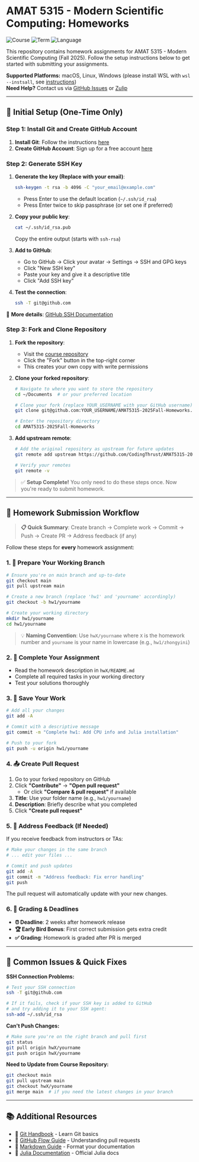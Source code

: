# AMAT 5315 - Modern Scientific Computing: Homeworks

![Course](https://img.shields.io/badge/Course-AMAT%205315-blue) ![Term](https://img.shields.io/badge/Term-2025%20Fall-green) ![Language](https://img.shields.io/badge/Language-Julia-purple)

This repository contains homework assignments for AMAT 5315 - Modern Scientific Computing (Fall 2025). Follow the setup instructions below to get started with submitting your assignments.

**Supported Platforms:** macOS, Linux, Windows (please install WSL with `wsl --instsall`, see [instructions](https://learn.microsoft.com/en-us/windows/wsl/install#install-wsl-command))  
**Need Help?** Contact us via [GitHub Issues](https://github.com/CodingThrust/AMAT5315-2025Fall-Homeworks/issues) or [Zulip](https://zulip.hkust-gz.edu.cn)

---

## 🚀 Initial Setup (One-Time Only)

### Step 1: Install Git and Create GitHub Account

1. **Install Git**: Follow the instructions [here](https://git-scm.com/book/en/v2/Getting-Started-Installing-Git)
2. **Create GitHub Account**: Sign up for a free account [here](https://github.com/signup)

### Step 2: Generate SSH Key

1. **Generate the key (Replace with your email)**:
   ```bash
   ssh-keygen -t rsa -b 4096 -C "your_email@example.com"
   ```
   - Press Enter to use the default location (`~/.ssh/id_rsa`)
   - Press Enter twice to skip passphrase (or set one if preferred)

2. **Copy your public key**:
   ```bash
   cat ~/.ssh/id_rsa.pub
   ```
   Copy the entire output (starts with `ssh-rsa`)

3. **Add to GitHub**:
   - Go to GitHub → Click your avatar → Settings → SSH and GPG keys
   - Click "New SSH key"
   - Paste your key and give it a descriptive title
   - Click "Add SSH key"

4. **Test the connection**:
   ```bash
   ssh -T git@github.com
   ```

📖 **More details**: [GitHub SSH Documentation](https://docs.github.com/en/github/authenticating-to-github/connecting-to-github-with-ssh)

### Step 3: Fork and Clone Repository

1. **Fork the repository**:
   - Visit the [course repository](https://github.com/CodingThrust/AMAT5315-2025Fall-Homeworks)
   - Click the "Fork" button in the top-right corner
   - This creates your own copy with write permissions

2. **Clone your forked repository**:
   ```bash
   # Navigate to where you want to store the repository
   cd ~/Documents  # or your preferred location
   
   # Clone your fork (replace YOUR_USERNAME with your GitHub username)
   git clone git@github.com:YOUR_USERNAME/AMAT5315-2025Fall-Homeworks.git
   
   # Enter the repository directory
   cd AMAT5315-2025Fall-Homeworks
   ```

3. **Add upstream remote**:
   ```bash
   # Add the original repository as upstream for future updates
   git remote add upstream https://github.com/CodingThrust/AMAT5315-2025Fall-Homeworks.git
   
   # Verify your remotes
   git remote -v
   ```

> ✅ **Setup Complete!** You only need to do these steps once. Now you're ready to submit homework.

---

## 📝 Homework Submission Workflow

> **📋 Quick Summary**: Create branch → Complete work → Commit → Push → Create PR → Address feedback (if any)

Follow these steps for **every** homework assignment:

### 1. 🌿 Prepare Your Working Branch

```bash
# Ensure you're on main branch and up-to-date
git checkout main
git pull upstream main

# Create a new branch (replace 'hw1' and 'yourname' accordingly)
git checkout -b hw1/yourname

# Create your working directory
mkdir hw1/yourname
cd hw1/yourname
```

> 💡 **Naming Convention**: Use `hwX/yourname` where `X` is the homework number and `yourname` is your name in lowercase (e.g., `hw1/zhongyini`)

### 2. 📝 Complete Your Assignment

- Read the homework description in `hwX/README.md`
- Complete all required tasks in your working directory
- Test your solutions thoroughly

### 3. 💾 Save Your Work

```bash
# Add all your changes
git add -A

# Commit with a descriptive message
git commit -m "Complete hw1: Add CPU info and Julia installation"

# Push to your fork
git push -u origin hw1/yourname
```

### 4. 📤 Create Pull Request

1. Go to your forked repository on GitHub
2. Click **"Contribute"** → **"Open pull request"**
   - Or click **"Compare & pull request"** if available
3. **Title**: Use your folder name (e.g., `hw1/yourname`)
4. **Description**: Briefly describe what you completed
5. Click **"Create pull request"**

### 5. 🔄 Address Feedback (If Needed)

If you receive feedback from instructors or TAs:

```bash
# Make your changes in the same branch
# ... edit your files ...

# Commit and push updates
git add -A
git commit -m "Address feedback: Fix error handling"
git push
```

The pull request will automatically update with your new changes.

### 6. 🎯 Grading & Deadlines

- **⏰ Deadline**: 2 weeks after homework release
- **🏆 Early Bird Bonus**: First correct submission gets extra credit
- **✅ Grading**: Homework is graded after PR is merged

---

## 🔧 Common Issues & Quick Fixes

**SSH Connection Problems:**
```bash
# Test your SSH connection
ssh -T git@github.com

# If it fails, check if your SSH key is added to GitHub
# and try adding it to your SSH agent:
ssh-add ~/.ssh/id_rsa
```

**Can't Push Changes:**
```bash
# Make sure you're on the right branch and pull first
git status
git pull origin hwX/yourname
git push origin hwX/yourname
```

**Need to Update from Course Repository:**
```bash
git checkout main
git pull upstream main
git checkout hwX/yourname
git merge main  # if you need the latest changes in your branch
```

---

## 📚 Additional Resources

- 📖 [Git Handbook](https://guides.github.com/introduction/git-handbook/) - Learn Git basics
- 🔄 [GitHub Flow Guide](https://guides.github.com/introduction/flow/) - Understanding pull requests
- 📝 [Markdown Guide](https://www.markdownguide.org/basic-syntax/) - Format your documentation  
- 🔬 [Julia Documentation](https://docs.julialang.org/) - Official Julia docs
